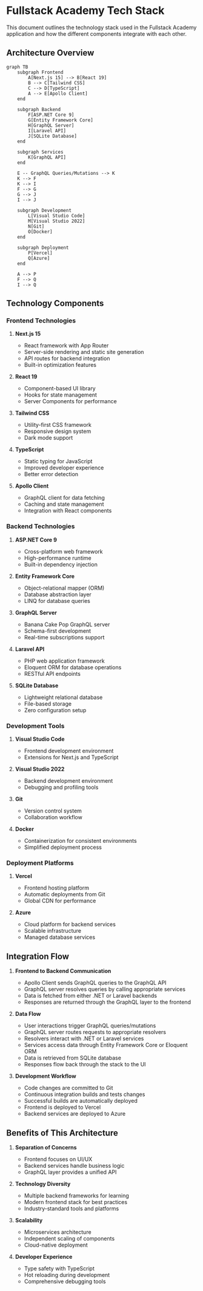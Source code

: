 # Fullstack Academy Tech Stack

This document outlines the technology stack used in the Fullstack Academy application and how the different components integrate with each other.

## Architecture Overview

```mermaid
graph TB
    subgraph Frontend
        A[Next.js 15] --> B[React 19]
        B --> C[Tailwind CSS]
        C --> D[TypeScript]
        A --> E[Apollo Client]
    end

    subgraph Backend
        F[ASP.NET Core 9]
        G[Entity Framework Core]
        H[GraphQL Server]
        I[Laravel API]
        J[SQLite Database]
    end

    subgraph Services
        K[GraphQL API]
    end

    E -- GraphQL Queries/Mutations --> K
    K --> F
    K --> I
    F --> G
    G --> J
    I --> J

    subgraph Development
        L[Visual Studio Code]
        M[Visual Studio 2022]
        N[Git]
        O[Docker]
    end

    subgraph Deployment
        P[Vercel]
        Q[Azure]
    end

    A --> P
    F --> Q
    I --> Q
```

## Technology Components

### Frontend Technologies

1. **Next.js 15**
   - React framework with App Router
   - Server-side rendering and static site generation
   - API routes for backend integration
   - Built-in optimization features

2. **React 19**
   - Component-based UI library
   - Hooks for state management
   - Server Components for performance

3. **Tailwind CSS**
   - Utility-first CSS framework
   - Responsive design system
   - Dark mode support

4. **TypeScript**
   - Static typing for JavaScript
   - Improved developer experience
   - Better error detection

5. **Apollo Client**
   - GraphQL client for data fetching
   - Caching and state management
   - Integration with React components

### Backend Technologies

1. **ASP.NET Core 9**
   - Cross-platform web framework
   - High-performance runtime
   - Built-in dependency injection

2. **Entity Framework Core**
   - Object-relational mapper (ORM)
   - Database abstraction layer
   - LINQ for database queries

3. **GraphQL Server**
   - Banana Cake Pop GraphQL server
   - Schema-first development
   - Real-time subscriptions support

4. **Laravel API**
   - PHP web application framework
   - Eloquent ORM for database operations
   - RESTful API endpoints

5. **SQLite Database**
   - Lightweight relational database
   - File-based storage
   - Zero configuration setup

### Development Tools

1. **Visual Studio Code**
   - Frontend development environment
   - Extensions for Next.js and TypeScript

2. **Visual Studio 2022**
   - Backend development environment
   - Debugging and profiling tools

3. **Git**
   - Version control system
   - Collaboration workflow

4. **Docker**
   - Containerization for consistent environments
   - Simplified deployment process

### Deployment Platforms

1. **Vercel**
   - Frontend hosting platform
   - Automatic deployments from Git
   - Global CDN for performance

2. **Azure**
   - Cloud platform for backend services
   - Scalable infrastructure
   - Managed database services

## Integration Flow

1. **Frontend to Backend Communication**
   - Apollo Client sends GraphQL queries to the GraphQL API
   - GraphQL server resolves queries by calling appropriate services
   - Data is fetched from either .NET or Laravel backends
   - Responses are returned through the GraphQL layer to the frontend

2. **Data Flow**
   - User interactions trigger GraphQL queries/mutations
   - GraphQL server routes requests to appropriate resolvers
   - Resolvers interact with .NET or Laravel services
   - Services access data through Entity Framework Core or Eloquent ORM
   - Data is retrieved from SQLite database
   - Responses flow back through the stack to the UI

3. **Development Workflow**
   - Code changes are committed to Git
   - Continuous integration builds and tests changes
   - Successful builds are automatically deployed
   - Frontend is deployed to Vercel
   - Backend services are deployed to Azure

## Benefits of This Architecture

1. **Separation of Concerns**
   - Frontend focuses on UI/UX
   - Backend services handle business logic
   - GraphQL layer provides a unified API

2. **Technology Diversity**
   - Multiple backend frameworks for learning
   - Modern frontend stack for best practices
   - Industry-standard tools and platforms

3. **Scalability**
   - Microservices architecture
   - Independent scaling of components
   - Cloud-native deployment

4. **Developer Experience**
   - Type safety with TypeScript
   - Hot reloading during development
   - Comprehensive debugging tools